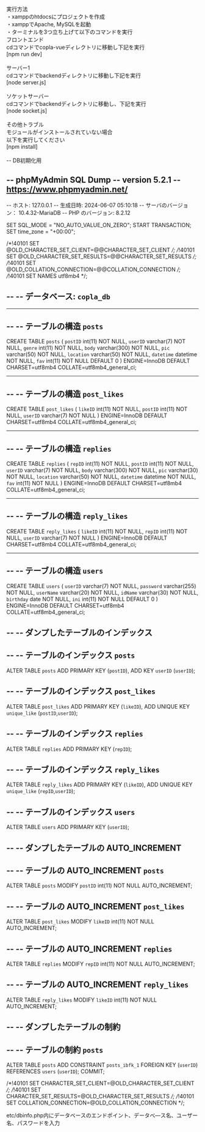 実行方法 <br>
・xamppのhtdocsにプロジェクトを作成 <br>
・xamppでApache, MySQLを起動 <br>
・ターミナルを3つ立ち上げて以下のコマンドを実行 <br>
フロントエンド <br>
cdコマンドでcopla-vueディレクトリに移動し下記を実行 <br>
[npm run dev] <br>
<br>
サーバー1 <br>
cdコマンドでbackendディレクトリに移動し下記を実行 <br>
[node server.js] <br>
<br>
ソケットサーバー <br>
cdコマンドでbackendディレクトリに移動し、下記を実行 <br>
[node socket.js] <br>
<br>
その他トラブル <br>
モジュールがインストールされていない場合 <br>
以下を実行してください <br>
[npm install] <br>
<br>
-- DB初期化用

-- phpMyAdmin SQL Dump
-- version 5.2.1
-- https://www.phpmyadmin.net/
--
-- ホスト: 127.0.0.1
-- 生成日時: 2024-06-07 05:10:18
-- サーバのバージョン： 10.4.32-MariaDB
-- PHP のバージョン: 8.2.12

SET SQL_MODE = "NO_AUTO_VALUE_ON_ZERO";
START TRANSACTION;
SET time_zone = "+00:00";


/*!40101 SET @OLD_CHARACTER_SET_CLIENT=@@CHARACTER_SET_CLIENT */;
/*!40101 SET @OLD_CHARACTER_SET_RESULTS=@@CHARACTER_SET_RESULTS */;
/*!40101 SET @OLD_COLLATION_CONNECTION=@@COLLATION_CONNECTION */;
/*!40101 SET NAMES utf8mb4 */;

--
-- データベース: `copla_db`
--

-- --------------------------------------------------------

--
-- テーブルの構造 `posts`
--

CREATE TABLE `posts` (
  `postID` int(11) NOT NULL,
  `userID` varchar(7) NOT NULL,
  `genre` int(11) NOT NULL,
  `body` varchar(300) NOT NULL,
  `pic` varchar(50) NOT NULL,
  `location` varchar(50) NOT NULL,
  `datetime` datetime NOT NULL,
  `fav` int(11) NOT NULL DEFAULT 0
) ENGINE=InnoDB DEFAULT CHARSET=utf8mb4 COLLATE=utf8mb4_general_ci;

-- --------------------------------------------------------

--
-- テーブルの構造 `post_likes`
--

CREATE TABLE `post_likes` (
  `likeID` int(11) NOT NULL,
  `postID` int(11) NOT NULL,
  `userID` varchar(7) NOT NULL
) ENGINE=InnoDB DEFAULT CHARSET=utf8mb4 COLLATE=utf8mb4_general_ci;

-- --------------------------------------------------------

--
-- テーブルの構造 `replies`
--

CREATE TABLE `replies` (
  `repID` int(11) NOT NULL,
  `postID` int(11) NOT NULL,
  `userID` varchar(7) NOT NULL,
  `body` varchar(300) NOT NULL,
  `pic` varchar(30) NOT NULL,
  `location` varchar(50) NOT NULL,
  `datetime` datetime NOT NULL,
  `fav` int(11) NOT NULL
) ENGINE=InnoDB DEFAULT CHARSET=utf8mb4 COLLATE=utf8mb4_general_ci;

-- --------------------------------------------------------

--
-- テーブルの構造 `reply_likes`
--

CREATE TABLE `reply_likes` (
  `likeID` int(11) NOT NULL,
  `repID` int(11) NOT NULL,
  `userID` varchar(7) NOT NULL
) ENGINE=InnoDB DEFAULT CHARSET=utf8mb4 COLLATE=utf8mb4_general_ci;

-- --------------------------------------------------------

--
-- テーブルの構造 `users`
--

CREATE TABLE `users` (
  `userID` varchar(7) NOT NULL,
  `password` varchar(255) NOT NULL,
  `userName` varchar(20) NOT NULL,
  `idName` varchar(30) NOT NULL,
  `birthday` date NOT NULL,
  `ini` int(11) NOT NULL DEFAULT 0
) ENGINE=InnoDB DEFAULT CHARSET=utf8mb4 COLLATE=utf8mb4_general_ci;

--
-- ダンプしたテーブルのインデックス
--

--
-- テーブルのインデックス `posts`
--
ALTER TABLE `posts`
  ADD PRIMARY KEY (`postID`),
  ADD KEY `userID` (`userID`);

--
-- テーブルのインデックス `post_likes`
--
ALTER TABLE `post_likes`
  ADD PRIMARY KEY (`likeID`),
  ADD UNIQUE KEY `unique_like` (`postID`,`userID`);

--
-- テーブルのインデックス `replies`
--
ALTER TABLE `replies`
  ADD PRIMARY KEY (`repID`);

--
-- テーブルのインデックス `reply_likes`
--
ALTER TABLE `reply_likes`
  ADD PRIMARY KEY (`likeID`),
  ADD UNIQUE KEY `unique_like` (`repID`,`userID`);

--
-- テーブルのインデックス `users`
--
ALTER TABLE `users`
  ADD PRIMARY KEY (`userID`);

--
-- ダンプしたテーブルの AUTO_INCREMENT
--

--
-- テーブルの AUTO_INCREMENT `posts`
--
ALTER TABLE `posts`
  MODIFY `postID` int(11) NOT NULL AUTO_INCREMENT;

--
-- テーブルの AUTO_INCREMENT `post_likes`
--
ALTER TABLE `post_likes`
  MODIFY `likeID` int(11) NOT NULL AUTO_INCREMENT;

--
-- テーブルの AUTO_INCREMENT `replies`
--
ALTER TABLE `replies`
  MODIFY `repID` int(11) NOT NULL AUTO_INCREMENT;

--
-- テーブルの AUTO_INCREMENT `reply_likes`
--
ALTER TABLE `reply_likes`
  MODIFY `likeID` int(11) NOT NULL AUTO_INCREMENT;

--
-- ダンプしたテーブルの制約
--

--
-- テーブルの制約 `posts`
--
ALTER TABLE `posts`
  ADD CONSTRAINT `posts_ibfk_1` FOREIGN KEY (`userID`) REFERENCES `users` (`userID`);
COMMIT;

/*!40101 SET CHARACTER_SET_CLIENT=@OLD_CHARACTER_SET_CLIENT */;
/*!40101 SET CHARACTER_SET_RESULTS=@OLD_CHARACTER_SET_RESULTS */;
/*!40101 SET COLLATION_CONNECTION=@OLD_COLLATION_CONNECTION */;




etc/dbinfo.php内にデータベースのエンドポイント、データべ―ス名、ユーザー名、パスワードを入力

